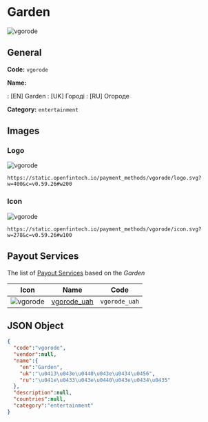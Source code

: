 
# Garden 
![vgorode](https://static.openfintech.io/payment_methods/vgorode/logo.svg?w=400&c=v0.59.26#w200)  

## General 
**Code:** `vgorode` 
 
**Name:** 
 
:	[EN] Garden 
:	[UK] Городі 
:	[RU] Огороде 
 
**Category:** `entertainment` 
 

## Images 

### Logo 
![vgorode](https://static.openfintech.io/payment_methods/vgorode/logo.svg?w=400&c=v0.59.26#w200)  

```
https://static.openfintech.io/payment_methods/vgorode/logo.svg?w=400&c=v0.59.26#w200
```  

### Icon 
![vgorode](https://static.openfintech.io/payment_methods/vgorode/icon.svg?w=278&c=v0.59.26#w100)  

```
https://static.openfintech.io/payment_methods/vgorode/icon.svg?w=278&c=v0.59.26#w100
```  

## Payout Services 
 
The list of [Payout Services](/payout-services/) based on the _Garden_ 

|Icon|Name|Code| 
|:---:|:---:|:---:| 
|![vgorode](https://static.openfintech.io/payout_methods/vgorode/icon.png?w=278&c=v0.59.26#w40) |[vgorode_uah](/payout-services/vgorode_uah/)|`vgorode_uah`| 
 

## JSON Object 

```json
{
  "code":"vgorode",
  "vendor":null,
  "name":{
    "en":"Garden",
    "uk":"\u0413\u043e\u0440\u043e\u0434\u0456",
    "ru":"\u041e\u0433\u043e\u0440\u043e\u0434\u0435"
  },
  "description":null,
  "countries":null,
  "category":"entertainment"
}
```  
